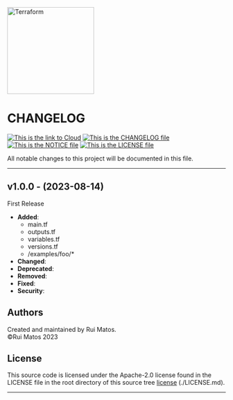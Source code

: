 <img alt="Terraform" src="https://www.datocms-assets.com/2885/1629941242-logo-terraform-main.svg" width="200px">

# CHANGELOG
[![This is the link to Cloud][azure-badge]][azure] [![This is the CHANGELOG file][changelog-badge]][changelog] [![This is the NOTICE file][notice-badge]][notice] [![This is the LICENSE file][license-badge]][license]

All notable changes to this project will be documented in this file.

---

## v1.0.0 - (2023-08-14)

First Release

- **Added**:
  - main.tf
  - outputs.tf
  - variables.tf
  - versions.tf
  - /examples/foo/*
- **Changed**:
- **Deprecated**:
- **Removed**:
- **Fixed**:
- **Security**:

## Authors
Created and maintained by Rui Matos.  
©Rui Matos 2023

## License
This source code is licensed under the Apache-2.0 license found in the
LICENSE file in the root directory of this source tree [license] (./LICENSE.md).

---

[azure]: https://portal.azure.com
[azure-badge]: https://img.shields.io/badge/cloud-Microsoft%20Azure-blue
[readme]: ./README.md
[readme-badge]: https://img.shields.io/badge/readme-information-red
[usage]: ./USAGE.md
[usage-badge]: https://img.shields.io/badge/usage-examples-lightgrey
[changelog]: ./CHANGELOG.md
[changelog-badge]: https://img.shields.io/badge/changelog-release-green
[license]: ./LICENSE.md
[license-badge]: https://img.shields.io/badge/license-%40Rui%20Matos-orange
[notice]: ./NOTICE.md
[notice-badge]: https://img.shields.io/badge/notice-%40copyright-lightgrey
